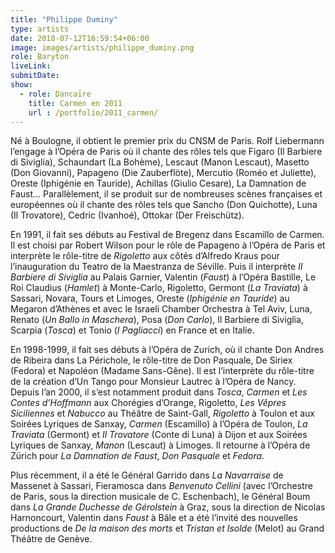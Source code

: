 ```yaml
---
title: "Philippe Duminy"
type: artists
date: 2018-07-12T16:59:54+06:00
image: images/artists/philippe_duminy.png
role: Baryton
liveLink: 
submitDate: 
show:
  - role: Dancaïre
    title: Carmen en 2011
    url : /portfolio/2011_carmen/
---
```


Né à Boulogne, il obtient le premier prix du CNSM de Paris. Rolf Liebermann l’engage à l’Opéra de Paris où il chante des rôles tels que Figaro (Il Barbiere di Siviglia), Schaundart (La Bohème), Lescaut (Manon Lescaut), Masetto (Don Giovanni), Papageno (Die Zauberflöte), Mercutio (Roméo et Juliette), Oreste (Iphigénie en Tauride), Achillas (Giulio Cesare), La Damnation de Faust… Parallèlement, il se produit sur de nombreuses scènes françaises et européennes où il chante des rôles tels que Sancho (Don Quichotte), Luna (Il Trovatore), Cedric (Ivanhoé), Ottokar (Der Freischütz).

En 1991, il fait ses débuts au Festival de Bregenz dans Escamillo de Carmen. Il est choisi par Robert Wilson pour le rôle de Papageno à l’Opéra de Paris et interprète le rôle-titre de *Rigoletto* aux côtés d’Alfredo Kraus pour l’inauguration du Teatro de la Maestranza de Séville. Puis il interprète *Il Barbiere di Siviglia* au Palais Garnier, Valentin (*Faust*) à l’Opéra Bastille, Le Roi Claudius (*Hamlet*) à Monte-Carlo, Rigoletto, Germont (*La Traviata*) à Sassari, Novara, Tours et Limoges, Oreste (*Iphigénie en Tauride*) au Megaron d’Athènes et avec le Israeli Chamber Orchestra à Tel Aviv, Luna, Renato (*Un Ballo in Maschera*), Posa (*Don Carlo*), Il Barbiere di Siviglia, Scarpia (*Tosca*) et Tonio (*I Pagliacci*) en France et en Italie.

En 1998-1999, il fait ses débuts à l’Opéra de Zurich, où il chante Don Andres de Ribeira dans La Périchole, le rôle-titre de Don Pasquale, De Siriex (Fedora) et Napoléon (Madame Sans-Gêne). Il est l’interprète du rôle-titre de la création d’Un Tango pour Monsieur Lautrec à l’Opéra de Nancy. Depuis l’an 2000, il s’est notamment produit dans *Tosca*, *Carmen* et *Les Contes d’Hoffmann* aux Chorégies d’Orange, Rigoletto, *Les Vêpres Siciliennes* et *Nabucco* au Théâtre de Saint-Gall, *Rigoletto* à Toulon et aux Soirées Lyriques de Sanxay, *Carmen* (Escamillo) à l’Opéra de Toulon, *La Traviata* (Germont) et *Il Trovatore* (Conte di Luna) à Dijon et aux Soirées Lyriques de Sanxay, *Manon* (Lescaut) à Limoges. Il retourne à l’Opéra de Zürich pour *La Damnation de Faust*, *Don Pasquale* et *Fedora*.

Plus récemment, il a été le Général Garrido dans *La Navarraise* de Massenet à Sassari, Fieramosca dans *Benvenuto Cellini* (avec l’Orchestre de Paris, sous la direction musicale de C. Eschenbach), le Général Boum dans *La Grande Duchesse de Gérolstein* à Graz, sous la direction de Nicolas Harnoncourt, Valentin dans *Faust* à Bâle et a été l’invité des nouvelles productions de *De la maison des morts* et *Tristan et Isolde* (Melot) au Grand Théâtre de Genève.


